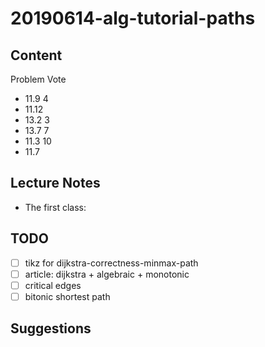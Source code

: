 # 20190614-alg-tutorial-paths

## Content
Problem		Vote
- 11.9		4
- 11.12
- 13.2		3
- 13.7		7
- 11.3		10
- 11.7

## Lecture Notes
- The first class: 

## TODO
- [ ] tikz for dijkstra-correctness-minmax-path
- [ ] article: dijkstra + algebraic + monotonic
- [ ] critical edges
- [ ] bitonic shortest path

## Suggestions
